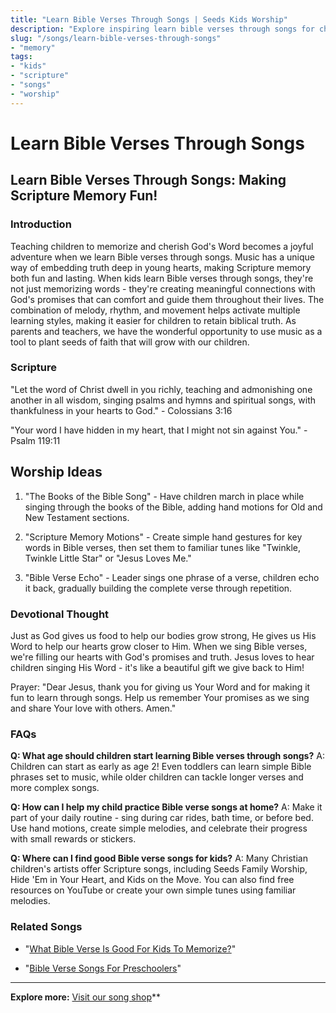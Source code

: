 ```yaml
---
title: "Learn Bible Verses Through Songs | Seeds Kids Worship"
description: "Explore inspiring learn bible verses through songs for children's worship and faith development. Biblical music resources for families and ministry."
slug: "/songs/learn-bible-verses-through-songs"
- "memory"
tags:
- "kids"
- "scripture"
- "songs"
- "worship"
---
```


# Learn Bible Verses Through Songs

## Learn Bible Verses Through Songs: Making Scripture Memory Fun!

### Introduction
Teaching children to memorize and cherish God's Word becomes a joyful adventure when we learn Bible verses through songs. Music has a unique way of embedding truth deep in young hearts, making Scripture memory both fun and lasting. When kids learn Bible verses through songs, they're not just memorizing words - they're creating meaningful connections with God's promises that can comfort and guide them throughout their lives. The combination of melody, rhythm, and movement helps activate multiple learning styles, making it easier for children to retain biblical truth. As parents and teachers, we have the wonderful opportunity to use music as a tool to plant seeds of faith that will grow with our children.

### Scripture
"Let the word of Christ dwell in you richly, teaching and admonishing one another in all wisdom, singing psalms and hymns and spiritual songs, with thankfulness in your hearts to God." - Colossians 3:16

"Your word I have hidden in my heart, that I might not sin against You." - Psalm 119:11

## Worship Ideas
1. "The Books of the Bible Song" - Have children march in place while singing through the books of the Bible, adding hand motions for Old and New Testament sections.

2. "Scripture Memory Motions" - Create simple hand gestures for key words in Bible verses, then set them to familiar tunes like "Twinkle, Twinkle Little Star" or "Jesus Loves Me."

3. "Bible Verse Echo" - Leader sings one phrase of a verse, children echo it back, gradually building the complete verse through repetition.

### Devotional Thought
Just as God gives us food to help our bodies grow strong, He gives us His Word to help our hearts grow closer to Him. When we sing Bible verses, we're filling our hearts with God's promises and truth. Jesus loves to hear children singing His Word - it's like a beautiful gift we give back to Him!

Prayer: "Dear Jesus, thank you for giving us Your Word and for making it fun to learn through songs. Help us remember Your promises as we sing and share Your love with others. Amen."

### FAQs
**Q: What age should children start learning Bible verses through songs?**
A: Children can start as early as age 2! Even toddlers can learn simple Bible phrases set to music, while older children can tackle longer verses and more complex songs.

**Q: How can I help my child practice Bible verse songs at home?**
A: Make it part of your daily routine - sing during car rides, bath time, or before bed. Use hand motions, create simple melodies, and celebrate their progress with small rewards or stickers.

**Q: Where can I find good Bible verse songs for kids?**
A: Many Christian children's artists offer Scripture songs, including Seeds Family Worship, Hide 'Em in Your Heart, and Kids on the Move. You can also find free resources on YouTube or create your own simple tunes using familiar melodies.

### Related Songs

- "[What Bible Verse Is Good For Kids To Memorize?](/songs/what-bible-verse-is-good-for-kids-to-memorize/)"

- "[Bible Verse Songs For Preschoolers](/songs/bible-verse-songs-for-preschoolers/)"

---

**Explore more:** [Visit our song shop](https://seedskidsworship.com/shop)**

<!-- Schema Markup -->
<script type="application/ld+json">
{
  "@context": "https://schema.org",
  "@type": "MusicRecording",
  "name": "Learn Bible Verses Through Songs",
  "byArtist": {
    "@type": "MusicGroup",
    "name": "Seeds Kids Worship"
  },
  "isFamilyFriendly": true,
  "url": "https://seedskidsworship.com/songs/learn-bible-verses-through-songs/"
}
</script>